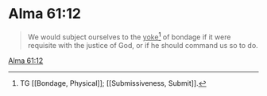 # Alma 61:12

> We would subject ourselves to the <u>yoke</u>[^a] of bondage if it were requisite with the justice of God, or if he should command us so to do.

[Alma 61:12](https://www.churchofjesuschrist.org/study/scriptures/bofm/alma/61?lang=eng&id=p12#p12)


[^a]: TG [[Bondage, Physical]]; [[Submissiveness, Submit]].
